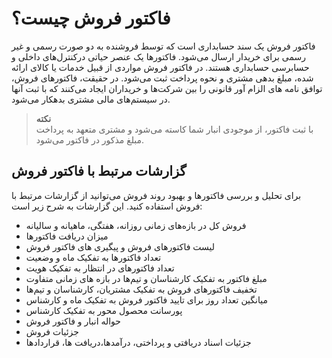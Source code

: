 # فاکتور فروش چیست؟
فاکتور فروش یک سند حسابداری است که توسط  فروشنده  به دو صورت رسمی و غیر رسمی برای خریدار ارسال می‌شود. فاکتورها یک عنصر حیاتی درکنترل‌های داخلی و حسابرسی حسابداری هستند. در فاکتور فروش مواردی از قبیل خدمات یا کالای ارائه شده، مبلغ بدهی مشتری و نحوه پرداخت ثبت می‌شود. در حقیقت، فاکتورهای فروش، توافق نامه های الزام آور قانونی را بین شرکت‌ها و خریداران ایجاد می‌کنند که با ثبت آنها در سیستم‌های مالی مشتری بدهکار می‌شود.<br>

> **نکته**<br>
 با ثبت فاکتور، از موجودی انبار شما کاسته می‌شود و مشتری متعهد به پرداخت مبلغ مذکور در فاکتور می‌شود.<br>

## گزارشات مرتبط با فاکتور فروش
برای تحلیل و بررسی فاکتورها و بهبود روند فروش می‌توانید از گزارشات مرتبط با فروش استفاده کنید. این گزارشات به شرح زیر است:<br>
- فروش کل در بازه‌های زمانی روزانه، هفتگی، ماهیانه و سالیانه
- میزان دریافت فاکتورها
- لیست فاکتورهای فروش و پیگیری های فاکتور فروش
- تعداد فاکتورها به تفکیک ماه و وضعیت
- تعداد فاکتورهای در انتظار به تفکیک هویت
- مبلغ فاکتور به تفکیک کارشناسان و تیم‌ها در بازه های زمانی متفاوت
- تخفیف فاکتورهای فروش به تفکیک مشتریان، کارشناسان و تیم‌ها
- میانگین تعداد روز برای تایید فاکتور فروش به تفکیک ماه و کارشناس 
- پورسانت محصول محور به تفکیک کارشناس
- حواله انبار و فاکتور فروش
- جزئیات فروش
- جزئیات اسناد دریافتی و پرداختی، درآمدها،دریافت ها، قراردادها 
